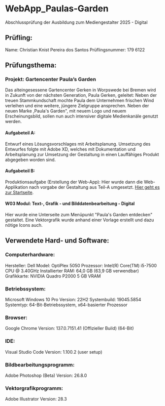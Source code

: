 # WebApp_Paulas-Garden
 

Abschlussprüfung der Ausbildung zum Mediengestalter 2025 - Digital

## Prüfling:
Name: Christian Knist Pereira dos Santos
Prüflingsnummer: 179 6122

## Prüfungsthema:

### Projekt: Gartencenter Paula’s Garden

Das alteingesessene Gartencenter Gerken in Worpswede bei Bremen wird in Zukunft von der nächsten Generation, Paula Gerken, geleitet: Neben der treuen Stammkundschaft mochte Paula dem Unternehmen frischen Wind verleihen und eine weitere, jüngere Zielgruppe ansprechen. Neben der neuen Marke ,Paula's Garden", mit neuem Logo und neuem Erscheinungsbild, sollen nun auch intensiver digitale Medienkanäle genutzt werden.

#### Aufgabeteil A:

Entwurf eines Lösungsvorschlages mit Arbeitsplanung. Umsetzung des Entwurfes folgte mit Adobe XD, welches mit Dokumentation und Arbeitsplanung zur Umsetzung der Gestaltung in einen Lauffähiges Produkt abgegeben worden sind.

#### Aufgabeteil B:

Produktionsaufgabe (Erstellung der Web-App): Hier wurde dann die Web-Applikation nach vorgabe der Gestaltung aus Teil-A umgesetzt. <a href="https://kriskaps.github.io/WebApp_Paulas-Garden/" target="_blank">Hier geht es zur Startseite</a>.

#### W03 Modul: Text-, Grafik - und Bilddatenbearbeitung - Digital

Hier wurde eine Unterseite zum Menüpunkt "Paula's Garden entdecken" gestaltet. Eine Vektorgrafik wurde anhand einer Vorlage erstellt und dazu nötige Icons auch.

## Verwendete Hard- und Software:

### Computerhardware:
Hersteller: Dell
Model: OptiPlex 5050
Prozessor: Intel(R) Core(TM) i5-7500 CPU @ 3.40GHz
Installierter RAM: 64,0 GB (63,9 GB verwendbar)
Grafikkarte: NVIDIA Quadro P2000 5 GB VRAM

### Betriebssystem:
Microsoft Windows 10 Pro
Version: 22H2
Systembuild: 19045.5854
Systemtyp: 64-Bit-Betriebssystem, x64-basierter Prozessor

### Browser:
Google Chrome
Version: 137.0.7151.41 (Offizieller Build) (64-Bit)

### IDE:
Visual Studio Code
Version: 1.100.2 (user setup)

### Bildbearbeitungsprogramm:
Adobe Photoshop (Beta)
Version: 26.8.0

### Vektorgrafikprogramm:
Adobe Illustrator
Version: 28.3

